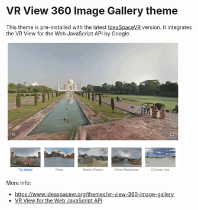 # VR View 360 Image Gallery theme
This theme is pre-installed with the latest <a href="https://github.com/IdeaSpaceVR/IdeaSpace">IdeaSpaceVR</a> version. It integrates the VR View for the Web JavaScript API by Google.

![VR View 360 Image Gallery](screenshot.png)

More info: 

- <a href="https://www.ideaspacevr.org/themes/vr-view-360-image-gallery">https://www.ideaspacevr.org/themes/vr-view-360-image-gallery</a>
- <a href="https://developers.google.com/vr/concepts/vrview-web" target="_blank">VR View for the Web JavaScript API</a>
